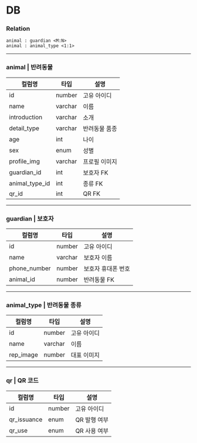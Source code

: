 # DB

### Relation

```
animal : guardian <M:N>
animal : animal_type <1:1>
```

---

### animal | 반려동물

| 컬럼명         | 타입    | 설명          |
| -------------- | ------- | ------------- |
| id             | number  | 고유 아이디   |
| name           | varchar | 이름          |
| introduction   | varchar | 소개          |
| detail_type    | varchar | 반려동물 품종 |
| age            | int     | 나이          |
| sex            | enum    | 성별          |
| profile_img    | varchar | 프로필 이미지 |
| guardian_id    | int     | 보호자 FK     |
| animal_type_id | int     | 종류 FK       |
| qr_id          | int     | QR FK         |

---

### guardian | 보호자

| 컬럼명       | 타입    | 설명               |
| ------------ | ------- | ------------------ |
| id           | number  | 고유 아이디        |
| name         | varchar | 보호자 이름        |
| phone_number | number  | 보호자 휴대폰 번호 |
| animal_id    | number  | 반려동물 FK        |

---

### animal_type | 반려동물 종류

| 컬럼명    | 타입    | 설명        |
| --------- | ------- | ----------- |
| id        | number  | 고유 아이디 |
| name      | varchar | 이름        |
| rep_image | number  | 대표 이미지 |

---

### qr | QR 코드

| 컬럼명      | 타입   | 설명         |
| ----------- | ------ | ------------ |
| id          | number | 고유 아이디  |
| qr_issuance | enum   | QR 발행 여부 |
| qr_use      | enum   | QR 사용 여부 |
